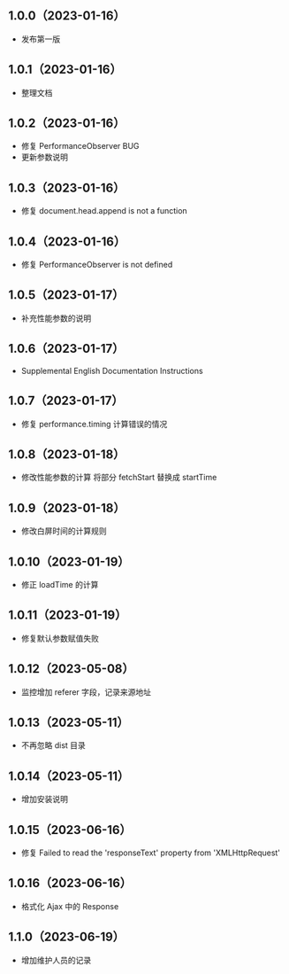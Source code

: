 <!--
 * @Author: strick
 * @LastEditors: strick
 * @Date: 2023-01-12 10:17:17
 * @LastEditTime: 2023-06-19 14:04:20
 * @Description: 变更日志
 * @FilePath: /web/shin-monitor/CHANGELOG.md
-->
## 1.0.0（2023-01-16）
* 发布第一版

## 1.0.1（2023-01-16）
* 整理文档

## 1.0.2（2023-01-16）
* 修复 PerformanceObserver BUG
* 更新参数说明

## 1.0.3（2023-01-16）
* 修复 document.head.append is not a function

## 1.0.4（2023-01-16）
* 修复 PerformanceObserver is not defined

## 1.0.5（2023-01-17）
* 补充性能参数的说明

## 1.0.6（2023-01-17）
* Supplemental English Documentation Instructions

## 1.0.7（2023-01-17）
* 修复 performance.timing 计算错误的情况

## 1.0.8（2023-01-18）
* 修改性能参数的计算 将部分 fetchStart 替换成 startTime

## 1.0.9（2023-01-18）
* 修改白屏时间的计算规则

## 1.0.10（2023-01-19）
* 修正 loadTime 的计算

## 1.0.11（2023-01-19）
* 修复默认参数赋值失败

## 1.0.12（2023-05-08）
* 监控增加 referer 字段，记录来源地址

## 1.0.13（2023-05-11）
* 不再忽略 dist 目录

## 1.0.14（2023-05-11）
* 增加安装说明

## 1.0.15（2023-06-16）
* 修复 Failed to read the 'responseText' property from 'XMLHttpRequest'

## 1.0.16（2023-06-16）
* 格式化 Ajax 中的 Response

## 1.1.0（2023-06-19）
* 增加维护人员的记录